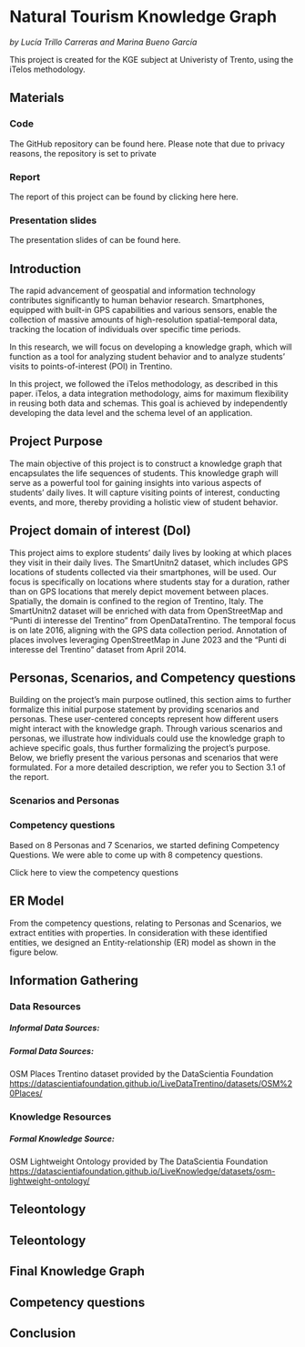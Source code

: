 # Natural Tourism Knowledge Graph
*by Lucía Trillo Carreras and Marina Bueno García*

This project is created for the KGE subject at Univeristy of Trento, using the iTelos methodology.


## Materials
### Code
The GitHub repository can be found here. Please note that due to privacy reasons, the repository is set to private

### Report
The report of this project can be found by clicking here here.

### Presentation slides
The presentation slides of can be found here.



## Introduction
The rapid advancement of geospatial and information technology contributes significantly to human behavior research. Smartphones, equipped with built-in GPS capabilities and various sensors, enable the collection of massive amounts of high-resolution spatial-temporal data, tracking the location of individuals over specific time periods.

In this research, we will focus on developing a knowledge graph, which will function as a tool for analyzing student behavior and to analyze students’ visits to points-of-interest (POI) in Trentino.

In this project, we followed the iTelos methodology, as described in this paper. iTelos, a data integration methodology, aims for maximum flexibility in reusing both data and schemas. This goal is achieved by independently developing the data level and the schema level of an application.



## Project Purpose
The main objective of this project is to construct a knowledge graph that encapsulates the life sequences of students. This knowledge graph will serve as a powerful tool for gaining insights into various aspects of students’ daily lives. It will capture visiting points of interest, conducting events, and more, thereby providing a holistic view of student behavior.



## Project domain of interest (DoI)
This project aims to explore students’ daily lives by looking at which places they visit in their daily lives. The SmartUnitn2 dataset, which includes GPS locations of students collected via their smartphones, will be used. Our focus is specifically on locations where students stay for a duration, rather than on GPS locations that merely depict movement between places. Spatially, the domain is confined to the region of Trentino, Italy. The SmartUnitn2 dataset will be enriched with data from OpenStreetMap and “Punti di interesse del Trentino” from OpenDataTrentino. The temporal focus is on late 2016, aligning with the GPS data collection period. Annotation of places involves leveraging OpenStreetMap in June 2023 and the “Punti di interesse del Trentino” dataset from April 2014.



## Personas, Scenarios, and Competency questions
Building on the project’s main purpose outlined, this section aims to further formalize this initial purpose statement by providing scenarios and personas. These user-centered concepts represent how different users might interact with the knowledge graph. Through various scenarios and personas, we illustrate how individuals could use the knowledge graph to achieve specific goals, thus further formalizing the project’s purpose. Below, we briefly present the various personas and scenarios that were formulated. For a more detailed description, we refer you to Section 3.1 of the report.

### Scenarios and Personas

### Competency questions
Based on 8 Personas and 7 Scenarios, we started defining Competency Questions. We were able to come up with 8 competency questions.

Click here to view the competency questions


## ER Model
From the competency questions, relating to Personas and Scenarios, we extract entities with properties. In consideration with these identified entities, we designed an Entity-relationship (ER) model as shown in the figure below.


## Information Gathering
### Data Resources
##### Informal Data Sources:



##### Formal Data Sources:

OSM Places Trentino dataset provided by the DataScientia Foundation https://datascientiafoundation.github.io/LiveDataTrentino/datasets/OSM%20Places/


### Knowledge Resources
##### Formal Knowledge Source:

OSM Lightweight Ontology provided by The DataScientia Foundation
https://datascientiafoundation.github.io/LiveKnowledge/datasets/osm-lightweight-ontology/



## Teleontology

## Teleontology




## Final Knowledge Graph


## Competency questions


## Conclusion

